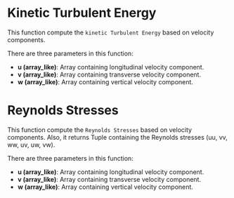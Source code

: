 # Kinetic Turbulent Energy

This function compute the `kinetic Turbulent Energy` based on velocity components.

There are three parameters in this function:

- **u (array_like)**: Array containing longitudinal velocity component. 
- **v (array_like)**: Array containing transverse velocity component. 
- **w (array_like)**: Array containing vertical velocity component. 


# Reynolds Stresses 

This function compute the `Reynolds Stresses` based on velocity components.
Also, it returns Tuple containing the Reynolds stresses (uu, vv, ww, uv, uw, vw).

There are three parameters in this function:

- **u (array_like)**: Array containing longitudinal velocity component. 
- **v (array_like)**: Array containing transverse velocity component. 
- **w (array_like)**: Array containing vertical velocity component. 